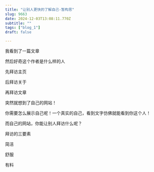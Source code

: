 ```yaml
--- 
title: "让别人更快的了解自己-暂构思" 
slug: 9663
date: 2024-12-03T13:08:11.770Z 
subtitle: "" 
tags: ["blog_1"] 
draft: false

--- 
```



我看到了一篇文章

然后好奇这个作者是什么样的人

先拜访主页

后拜访关于

再拜访文章




突然就想到了自己的网站！

你需要怎么展示自己呢！一个真实的自己，看到文字仿佛就能看到你这个人！




而自己的网站，你能让别人拜访什么呢？




拜访的三要素

简洁

舒服

有料

